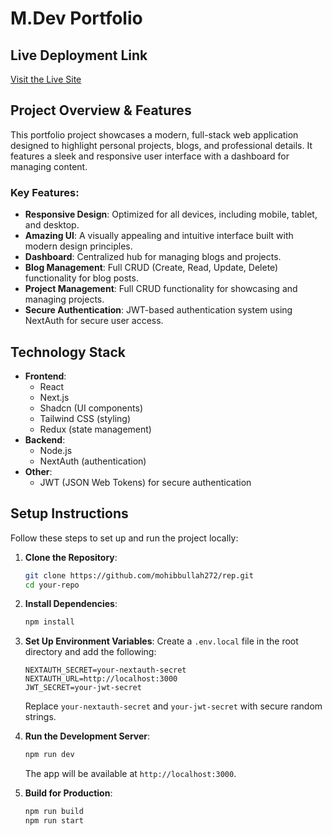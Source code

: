 # M.Dev Portfolio

## Live Deployment Link
[Visit the Live Site](https://next-portfolio-client-phi.vercel.app) 

## Project Overview & Features
This portfolio project showcases a modern, full-stack web application designed to highlight personal projects, blogs, and professional details. It features a sleek and responsive user interface with a dashboard for managing content.

### Key Features:
- **Responsive Design**: Optimized for all devices, including mobile, tablet, and desktop.
- **Amazing UI**: A visually appealing and intuitive interface built with modern design principles.
- **Dashboard**: Centralized hub for managing blogs and projects.
- **Blog Management**: Full CRUD (Create, Read, Update, Delete) functionality for blog posts.
- **Project Management**: Full CRUD functionality for showcasing and managing projects.
- **Secure Authentication**: JWT-based authentication system using NextAuth for secure user access.

## Technology Stack
- **Frontend**:
  - React
  - Next.js
  - Shadcn (UI components)
  - Tailwind CSS (styling)
  - Redux (state management)
- **Backend**:
  - Node.js
  - NextAuth (authentication)
- **Other**:
  - JWT (JSON Web Tokens) for secure authentication

## Setup Instructions
Follow these steps to set up and run the project locally:

1. **Clone the Repository**:
   ```bash
   git clone https://github.com/mohibbullah272/rep.git
   cd your-repo
   ```

2. **Install Dependencies**:
   ```bash
   npm install
   ```

3. **Set Up Environment Variables**:
   Create a `.env.local` file in the root directory and add the following:
   ```env
   NEXTAUTH_SECRET=your-nextauth-secret
   NEXTAUTH_URL=http://localhost:3000
   JWT_SECRET=your-jwt-secret
   ```
   Replace `your-nextauth-secret` and `your-jwt-secret` with secure random strings.

4. **Run the Development Server**:
   ```bash
   npm run dev
   ```
   The app will be available at `http://localhost:3000`.

5. **Build for Production**:
   ```bash
   npm run build
   npm run start
   ```


